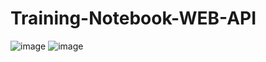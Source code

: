 # Training-Notebook-WEB-API
![image](https://user-images.githubusercontent.com/98847639/231208247-66e59be8-694d-4c59-a04d-9e57dfee21f7.png)
![image](https://user-images.githubusercontent.com/98847639/231208311-edd4ca47-3ffa-426f-8412-ae8aaf77c610.png)

